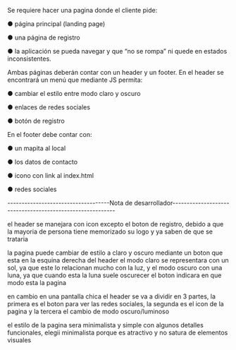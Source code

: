 Se requiere hacer una pagina donde el cliente pide: 

● página principal (landing page)

● una página de registro 

● la aplicación se pueda navegar y que “no se rompa” ni quede en estados inconsistentes.

Ambas páginas deberán contar con un header y un footer. En el header se encontrará un
menú que mediante JS permita:

● cambiar el estilo entre modo claro y oscuro

● enlaces de redes sociales

● botón de registro

En el footer debe contar con:

● un mapita al local

● los datos de contacto

● icono con link al index.html

● redes sociales

------------------------------------Nota de desarrollador----------------------------------------------------------

el header se manejara con icon excepto el boton de registro, debido a que la mayoria de persona tiene memorizado su logo y ya saben de que se trataria

la pagina puede cambiar de estilo a claro y oscuro mediante un boton que esta en la esquina derecha del header
el modo claro se representara con un sol, ya que este lo relacionan mucho con la luz, y el modo oscuro con una luna, ya que cuando esta la luna suele oscurecer
el boton indicara en que modo esta la pagina

en cambio en una pantalla chica el header se va a dividir en 3 partes, la primera es el boton para ver las redes sociales, la segunda es el icon de la pagina y la tercera el cambio de modo oscuro/luminoso

el estilo de la pagina sera minimalista y simple con algunos detalles funcionales, elegii minimalista porque es atractivo y no satura de elementos visuales 

